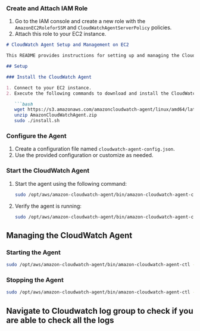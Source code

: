 ### Create and Attach IAM Role

1. Go to the IAM console and create a new role with the `AmazonEC2RoleforSSM` and `CloudWatchAgentServerPolicy` policies.
2. Attach this role to your EC2 instance.

```markdown
# CloudWatch Agent Setup and Management on EC2

This README provides instructions for setting up and managing the CloudWatch Agent on an Amazon EC2 instance.

## Setup

### Install the CloudWatch Agent

1. Connect to your EC2 instance.
2. Execute the following commands to download and install the CloudWatch Agent:

   ```bash
   wget https://s3.amazonaws.com/amazoncloudwatch-agent/linux/amd64/latest/AmazonCloudWatchAgent.zip
   unzip AmazonCloudWatchAgent.zip
   sudo ./install.sh
   ```

### Configure the Agent

1. Create a configuration file named `cloudwatch-agent-config.json`.
2. Use the provided configuration or customize as needed.

### Start the CloudWatch Agent

1. Start the agent using the following command:

   ```bash
   sudo /opt/aws/amazon-cloudwatch-agent/bin/amazon-cloudwatch-agent-ctl -a fetch-config -m ec2 -c file:cloudwatch-agent-config.json -s
   ```

2. Verify the agent is running:

   ```bash
   sudo /opt/aws/amazon-cloudwatch-agent/bin/amazon-cloudwatch-agent-ctl -m ec2 -a status
   ```

## Managing the CloudWatch Agent

### Starting the Agent

```bash
sudo /opt/aws/amazon-cloudwatch-agent/bin/amazon-cloudwatch-agent-ctl -a fetch-config -m ec2 -c file:/path/to/your/config.json -s
```

### Stopping the Agent

```bash
sudo /opt/aws/amazon-cloudwatch-agent/bin/amazon-cloudwatch-agent-ctl -m ec2 -a stop
```

## Navigate to Cloudwatch log group to check if you are able to check all the logs